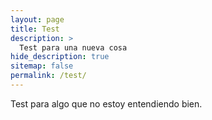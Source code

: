 ```yaml
---
layout: page
title: Test
description: >
  Test para una nueva cosa
hide_description: true
sitemap: false
permalink: /test/
---
```


Test para algo que no estoy entendiendo bien.